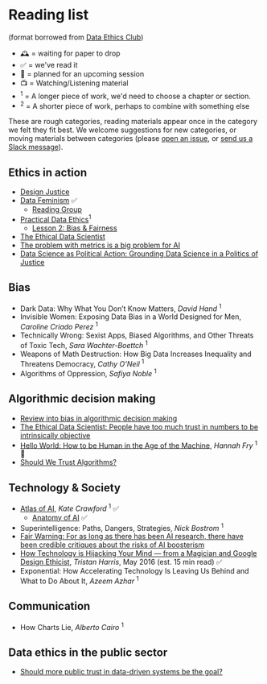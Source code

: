 # Reading list

(format borrowed from [Data Ethics Club](https://github.com/very-good-science/data-ethics-club))

- 🕰️ = waiting for paper to drop
- ✅ = we've read it
- 📅 = planned for an upcoming session
- 📺 = Watching/Listening material
- <sup>1</sup> = A longer piece of work, we'd need to choose a chapter or section.
- <sup>2</sup> = A shorter piece of work, perhaps to combine with something else

These are rough categories, reading materials appear once in the category we felt they fit best. 
We welcome suggestions for new categories, or moving materials between categories (please [open an issue](https://github.com/ukgovdatascience/data-ethics-and-society-reading-group/issues/new/choose), or [send us a Slack message](https://govdatascience.slack.com/team/UE7T99KTR)).

## Ethics in action

- [Design Justice](https://design-justice.pubpub.org/)
- [Data Feminism](https://data-feminism.mitpress.mit.edu/) ✅
  - [Reading Group](https://datafeminism.io/blog/book/data-feminism-reading-group/)
- [Practical Data Ethics](https://ethics.fast.ai/)<sup>1</sup>
  - [Lesson 2: Bias & Fairness](https://ethics.fast.ai/videos/?lesson=2)
- [The Ethical Data Scientist](https://slate.com/technology/2016/02/how-to-bring-better-ethics-to-data-science.html)
- [The problem with metrics is a big problem for AI](https://www.fast.ai/2019/09/24/metrics/)
- [Data Science as Political Action: Grounding Data Science in a Politics of Justice](https://arxiv.org/abs/1811.03435)

## Bias
- Dark Data: Why What You Don’t Know Matters, *David Hand* <sup>1</sup>
- Invisible Women: Exposing Data Bias in a World Designed for Men, *Caroline Criado Perez* <sup>1</sup>
- Technically Wrong: Sexist Apps, Biased Algorithms, and Other Threats of Toxic Tech, *Sara Wachter-Boettch* <sup>1</sup>
- Weapons of Math Destruction: How Big Data Increases Inequality and Threatens Democracy, *Cathy O'Neil* <sup>1</sup>
- Algorithms of Oppression, *Safiya Noble* <sup>1</sup>

## Algorithmic decision making

- [Review into bias in algorithmic decision making](https://assets.publishing.service.gov.uk/government/uploads/system/uploads/attachment_data/file/939109/CDEI_review_into_bias_in_algorithmic_decision-making.pdf)
- [The Ethical Data Scientist: People have too much trust in numbers to be intrinsically objective](https://slate.com/technology/2016/02/how-to-bring-better-ethics-to-data-science.html)
- [Hello World: How to be Human in the Age of the Machine](https://www.penguin.co.uk/books/111/1114076/hello-world/9781784163068.html), *Hannah Fry* <sup>1</sup> 📅
- [Should We Trust Algorithms?](https://hdsr.mitpress.mit.edu/pub/56lnenzj/release/1)


## Technology & Society

- [Atlas of AI](https://yalebooks.yale.edu/book/9780300209570/atlas-ai), *Kate Crawford* <sup>1</sup> ✅
  - [Anatomy of AI](https://anatomyof.ai/) ✅
- Superintelligence: Paths, Dangers, Strategies, *Nick Bostrom* <sup>1</sup>
- [Fair Warning: For as long as there has been AI research, there have been credible critiques about the risks of AI boosterism](https://reallifemag.com/fair-warning/)
- [How Technology is Hijacking Your Mind — from a Magician and Google Design Ethicist](https://medium.com/thrive-global/how-technology-hijacks-peoples-minds-from-a-magician-and-google-s-design-ethicist-56d62ef5edf3), *Tristan Harris*, May 2016 (est. 15 min read) ✅
- Exponential: How Accelerating Technology Is Leaving Us Behind and What to Do About It, *Azeem Azhar* <sup>1</sup>

## Communication
- How Charts Lie, *Alberto Cairo* <sup>1</sup>

## Data ethics in the public sector
- [Should more public trust in data-driven systems be the goal?](https://www.adalovelaceinstitute.org/blog/should-more-public-trust-in-data-driven-systems-be-the-goal/)
